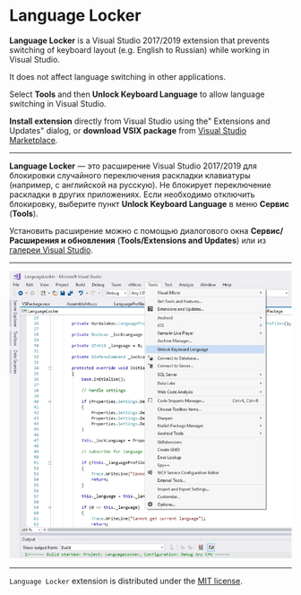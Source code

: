 # Language Locker

**Language Locker** is a Visual Studio 2017/2019 extension that prevents switching of keyboard layout (e.g. English to Russian) while working in Visual Studio.

It does not affect language switching in other applications.

Select **Tools** and then **Unlock Keyboard Language** to allow language switching in Visual Studio.

**Install extension** directly from Visual Studio using the" Extensions and Updates" dialog, or **download VSIX package** from [Visual Studio Marketplace](https://marketplace.visualstudio.com/items?itemName=vurdalak1.languagelocker).

---

**Language Locker** — это расширение Visual Studio 2017/2019 для блокировки случайного переключения раскладки клавиатуры (например, с английской на русскую). Не блокирует переключение раскладки в других приложениях. Если необходимо отключить блокировку, выберите пункт **Unlock Keyboard Language** в меню **Сервис** (**Tools**).

Установить расширение можно с помощью диалогового окна **Сервис/Расширения и обновления** (**Tools/Extensions and Updates**) или из [галереи Visual Studio](https://marketplace.visualstudio.com/items?itemName=vurdalak1.languagelocker).

---

![Language Locker](languagelocker1.jpg)

---

`Language Locker` extension is distributed under the [MIT license](http://opensource.org/licenses/MIT).
